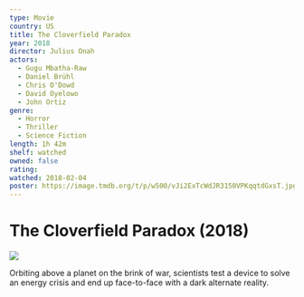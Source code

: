 ```yaml
---
type: Movie
country: US
title: The Cloverfield Paradox
year: 2018
director: Julius Onah
actors:
  - Gugu Mbatha-Raw
  - Daniel Brühl
  - Chris O'Dowd
  - David Oyelowo
  - John Ortiz
genre:
  - Horror
  - Thriller
  - Science Fiction
length: 1h 42m
shelf: watched
owned: false
rating:
watched: 2018-02-04
poster: https://image.tmdb.org/t/p/w500/vJi2ExTcWdJR3150VPKqqtdGxsT.jpg
---
```


# The Cloverfield Paradox (2018)

![](https://image.tmdb.org/t/p/w500/vJi2ExTcWdJR3150VPKqqtdGxsT.jpg)

Orbiting above a planet on the brink of war, scientists test a device to solve an energy crisis and end up face-to-face with a dark alternate reality.